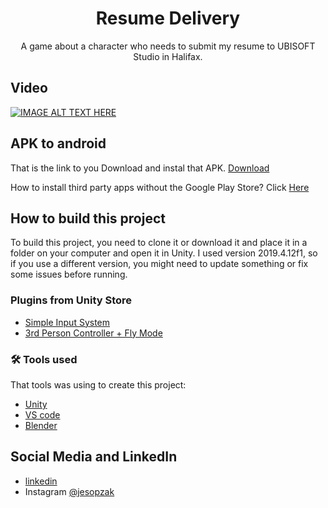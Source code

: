 <h1 align="center">Resume Delivery</h1> 

<p align="center">A game about a character who needs to submit my resume to UBISOFT Studio in Halifax.</p>

## Video
[![IMAGE ALT TEXT HERE](https://img.youtube.com/vi/ViFKGgLKpWc/0.jpg)](https://www.youtube.com/watch?v=ViFKGgLKpWc)

## APK to android

That is the link to you Download and instal that APK. [Download](https://github.com/Sopzak/ResumeDelivery/raw/main/APK/ResumeDelivery.apk)

How to install third party apps without the Google Play Store? Click [Here](https://www.androidauthority.com/how-to-install-apks-31494/)

## How to build this project

To build this project, you need to clone it or download it and place it in a folder on your computer and open it in Unity. I used version 2019.4.12f1, so if you use a different version, you might need to update something or fix some issues before running.

### Plugins from  Unity Store

- [Simple Input System](https://assetstore.unity.com/packages/tools/input-management/simple-input-system-113033)
- [3rd Person Controller + Fly Mode](https://assetstore.unity.com/packages/templates/systems/3rd-person-controller-fly-mode-28647)

### 🛠 Tools used

That tools was using to create this project:

- [Unity](https://unity.com/)
- [VS code](https://code.visualstudio.com/)
- [Blender](https://www.blender.org/)


## Social Media and LinkedIn

- [linkedin](https://www.linkedin.com/in/jesiel-sopzak/)
- Instagram [@jesopzak](https://www.linkedin.com/in/jesiel-sopzak/)
